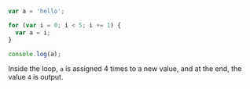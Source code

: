 ```js
var a = 'hello';

for (var i = 0; i < 5; i += 1) {
  var a = i;
}

console.log(a);
```

Inside the loop, `a` is assigned 4 times to a new value, and at the end, the value `4` is output.